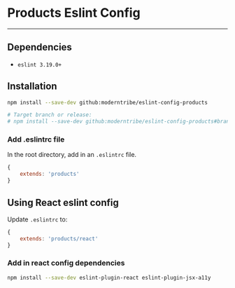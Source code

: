 # Products Eslint Config
---

## Dependencies

* `eslint 3.19.0+`

## Installation

```sh
npm install --save-dev github:moderntribe/eslint-config-products

# Target branch or release:
# npm install --save-dev github:moderntribe/eslint-config-products#branch-name
```

### Add .eslintrc file

In the root directory, add in an `.eslintrc` file.

```js
{
    extends: 'products'
}
```

## Using React eslint config

Update `.eslintrc` to:

```js
{
    extends: 'products/react'
}
```

### Add in react config dependencies

```sh
npm install --save-dev eslint-plugin-react eslint-plugin-jsx-a11y
```